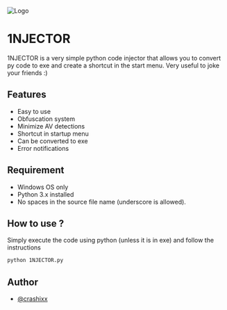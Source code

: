 
![Logo](https://i.imgur.com/haFZIfX.jpg)


# 1NJECTOR

1NJECTOR is a very simple python code injector that allows you to convert py code to exe and create a shortcut in the start menu. Very useful to joke your friends :)


## Features

- Easy to use
- Obfuscation system
- Minimize AV detections
- Shortcut in startup menu
- Can be converted to exe
- Error notifications

## Requirement

- Windows OS only
- Python 3.x installed
- No spaces in the source file name (underscore is allowed).



## How to use ?

Simply execute the code using python (unless it is in exe) and follow the instructions

```bash
python 1NJECTOR.py
```
    
## Author

- [@crashixx](https://github.com/crashixx)

